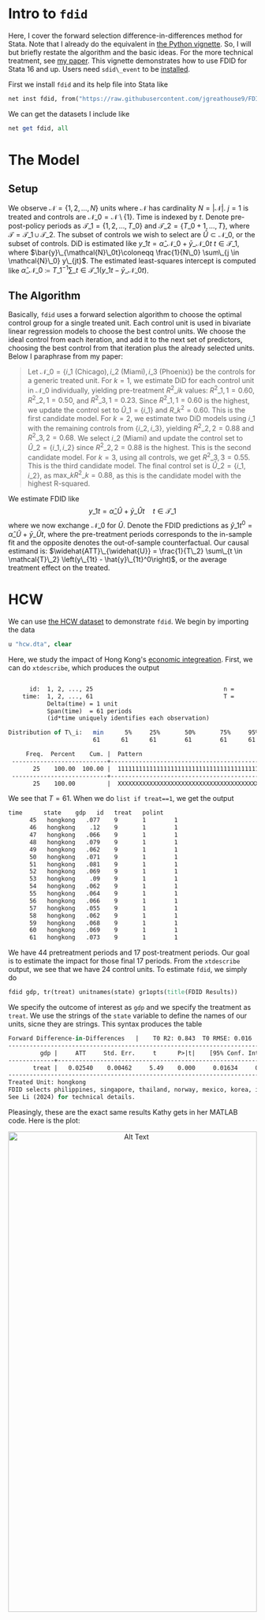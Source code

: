 # Intro to ```fdid```

Here, I cover the forward selection difference-in-differences method for Stata. Note that I already do the equivalent in [the Python vignette](https://github.com/jgreathouse9/FDIDTutorial/blob/main/Vignette.md). So, I will but briefly restate the algorithm and the basic ideas. For the more technical treatment, see [my paper](https://jgreathouse9.github.io/publications/FDIDSJ.pdf). This vignette demonstrates how to use FDID for Stata 16 and up. Users need ```sdid\_event``` to be [installed](https://github.com/DiegoCiccia/sdid/tree/main/sdid\_event#github).

First we install ```fdid``` and its help file into Stata like

```stata
net inst fdid, from("https://raw.githubusercontent.com/jgreathouse9/FDIDTutorial/main") replace
```
We can get the datasets I include like
```stata
net get fdid, all
```

# The Model

## Setup

We observe $\mathcal{N} = \{1, 2, \ldots, N\}$ units where $\mathcal N$ has cardinality $N = |\mathcal{N}|$. $j=1$ is treated and controls are $\mathcal{N}\_0 = \mathcal{N} \setminus \{1\}$. Time is indexed by $t$. Denote pre-post-policy periods as $\mathcal{T}\_1 = \{1, 2, \ldots, T\_0\}$ and $\mathcal{T}\_2 = \{T\_0+1, \ldots, T\}$, where $\mathcal{T}= \mathcal{T}\_1 \cup \mathcal{T}\_2$. The subset of controls we wish to select are $\widehat{U} \subset \mathcal{N}\_0$, or the subset of controls. DiD is estimated like $y\_{1t}=\hat\alpha\_{\mathcal{N}\_0}+ \bar{y}\_{\mathcal{N}\_0t} \: t \in \mathcal{T}\_1$, where $\bar{y}\_{\mathcal{N}\_0t}\coloneqq \frac{1}{N\_0} \sum\_{j \in \mathcal{N}\_0} y\_{jt}$. The estimated least-squares intercept is computed like $\hat\alpha\_{\mathcal{N}\_0} \coloneqq T\_{1}^{-1}\sum\_{t \in \mathcal{T}\_{1}}\left(y\_{1t}-\bar{y}\_{\mathcal{N}\_0t}\right)$.

## The Algorithm 

Basically, ```fdid``` uses a forward selection algorithm to choose the optimal control group for a single treated unit. Each control unit is used in bivariate linear regression models to choose the best control units. We choose the ideal control from each iteration, and add it to the next set of predictors, choosing the best control from that iteration plus the already selected units. Below I paraphrase from my paper:

> Let $\mathcal{N}\_0 = \{i\_1 \text{ (Chicago)}, i\_2 \text{ (Miami)}, i\_3 \text{ (Phoenix)}\}$ be the controls for a generic treated unit. For $k=1$, we estimate DiD for each control unit in $\mathcal{N}\_0$ individually, yielding pre-treatment $R^2\_{ik}$ values: $R^2\_{1,1} = 0.60$, $R^2\_{2,1} = 0.50$, and $R^2\_{3,1} = 0.23$. Since $R^2\_{1,1} = 0.60$ is the highest, we update the control set to $\widehat{U}\_1 = \{i\_1\}$ and $R\_k^{2}=0.60$. This is the first candidate model. For $k=2$, we estimate two DiD models using $i\_1$ with the remaining controls from $\{i\_2, i\_3\}$, yielding $R^2\_{2,2} = 0.88$ and $R^2\_{3,2} = 0.68$. We select $i\_2$ (Miami) and update the control set to $\widehat{U}\_2 = \{i\_1, i\_2\}$ since $R^2\_{2,2} = 0.88$ is the highest. This is the second candidate model. For $k=3$, using all controls, we get $R^2\_{3,3} = 0.55$. This is the third candidate model. The final control set is $\widehat{U}\_2 = \{i\_1, i\_2\}$, as $\text{max}\_k R^2\_k = 0.88$, as this is the candidate model with the highest R-squared.


We estimate FDID like
$$
y\_{1t}=\hat\alpha\_{\widehat{U}}+ \bar{y}\_{\widehat{U}t} \quad t \in \mathcal{T}\_1
\label{eq:DiD}
$$
where we now exchange $\mathcal{N}\_0$ for $\widehat{U}$. Denote the FDID predictions as $\hat{y}\_{1t}^{0}=\hat\alpha\_{\widehat{U}}+ \bar{y}\_{\widehat{U}t}$, where the pre-treatment periods corresponds to the in-sample fit and the opposite denotes the out-of-sample counterfactual. Our causal estimand is: $\widehat{ATT}\_{\widehat{U}} = \frac{1}{T\_2} \sum\_{t \in \mathcal{T}\_2} \left(y\_{1t} - \hat{y}\_{1t}^0\right)$, or the average treatment effect on the treated. 

# HCW

We can use [the HCW dataset](https://doi.org/10.1002/jae.1230) to demonstrate ```fdid```. We begin by importing the data

```stata
u "hcw.dta", clear
```

Here, we study the impact of Hong Kong's [economic integreation](https://www.henleyglobal.com/residence-investment/hong-kong/cepa-hong-kong-china). First, we can do ```xtdescribe```, which produces the output

```stata

      id:  1, 2, ..., 25                                     n =         25
    time:  1, 2, ..., 61                                     T =         61
           Delta(time) = 1 unit
           Span(time)  = 61 periods
           (id*time uniquely identifies each observation)

Distribution of T\_i:   min      5%     25%       50%       75%     95%     max
                        61      61      61        61        61      61      61

     Freq.  Percent    Cum. |  Pattern
 ---------------------------+---------------------------------------------------------------
       25    100.00  100.00 |  1111111111111111111111111111111111111111111111111111111111111
 ---------------------------+---------------------------------------------------------------
       25    100.00         |  XXXXXXXXXXXXXXXXXXXXXXXXXXXXXXXXXXXXXXXXXXXXXXXXXXXXXXXXXXXXX
```

We see that $T=61$. When we do ```list if treat==1```, we get the output

```stata
time      state    gdp   id   treat   polint  
      45   hongkong   .077    9       1        1  
      46   hongkong    .12    9       1        1  
      47   hongkong   .066    9       1        1  
      48   hongkong   .079    9       1        1  
      49   hongkong   .062    9       1        1  
      50   hongkong   .071    9       1        1  
      51   hongkong   .081    9       1        1  
      52   hongkong   .069    9       1        1  
      53   hongkong    .09    9       1        1  
      54   hongkong   .062    9       1        1  
      55   hongkong   .064    9       1        1  
      56   hongkong   .066    9       1        1  
      57   hongkong   .055    9       1        1  
      58   hongkong   .062    9       1        1  
      59   hongkong   .068    9       1        1  
      60   hongkong   .069    9       1        1  
      61   hongkong   .073    9       1        1  
```

We have 44 pretreatment periods and 17 post-treatment periods. Our goal is to estimate the impact for those final 17 periods. From the ```xtdescribe``` output, we see that we have 24 control units. To estimate ```fdid```, we simply do
```stata
fdid gdp, tr(treat) unitnames(state) gr1opts(title(FDID Results))

```
We specify the outcome of interest as ```gdp``` and we specify the treatment as ```treat```. We use the strings of the ```state``` variable to define the names of our units, sicne they are strings. This syntax produces the table
```stata
Forward Difference-in-Differences   |    T0 R2: 0.843  T0 RMSE: 0.016
-----------------------------------------------------------------------------
         gdp |     ATT     Std. Err.     t      P>|t|    [95% Conf. Interval]
-------------+---------------------------------------------------------------
       treat |   0.02540    0.00462     5.49    0.000     0.01634     0.03447
-----------------------------------------------------------------------------
Treated Unit: hongkong
FDID selects philippines, singapore, thailand, norway, mexico, korea, indonesia, newzealand, malaysia, as the optimal donors.
See Li (2024) for technical details.
```

Pleasingly, these are the exact same results Kathy gets in her MATLAB code. Here is the plot:
<p align="center">
  <img src="fithongkong.png" alt="Alt Text" width="100%" height="50%">
</p>

If we wish to see the returned results, we can do
```stata

ereturn list

macros:
                  e(U) : "philippines, singapore, thailand, norway, mexico, korea, indonesia, newzealand, malaysia,"
         e(properties) : "b V"
             e(depvar) : "gdp"

matrices:
                  e(b) :  1 x 1
                  e(V) :  1 x 1
             e(series) :  61 x 9
            e(setting) :  1 x 6
            e(results) :  2 x 7
             e(dyneff) :  61 x 6

```
The ```e(series)``` is a matrix containing the observed and counterfactual values, event time, individual treatment effects. Naturally, the other statistics pertain to the total number of controls, the number of controls selected, as well as inferential statistics. 

```stata

mat l e(results)

e(results)[2,7]
            ATT       PATT         SE          t         LB         UB         R2
FDID  .02540494  53.843074  .00462405  5.4940862  .01634196  .03446791   .8427835
 DID  .03172116    77.6203  .00298081  10.641796  .02556907  .03787324      .5046
```
Here DID uses the robust standard error as estimated by ```xtdidregress```. We can clearly see that the pre-intervention $R^2$ for the selected control group of FDID is much higher than the DID method, suggesting that the parallel trends assumption for Forward DID holds compared to when we use all controls, as DID does.

# Proposition 99

Next, I'd like to replicate one of the more classic papers in synthetic control methods, the case of Proposition 99 for California. Prop 99 was an anti-tobacco campaign that sought to reduce the rate of smoking in the population via education, awareness, and taxation. To run this, we do

```stata

clear *
cls
u "smoking.dta", clear
```
When we do ```xtdescribe```, we get

```stata
      id:  1, 2, ..., 39                                     n =         39
    year:  1970, 1971, ..., 2000                             T =         31
           Delta(year) = 1 year
           Span(year)  = 31 periods
           (id*year uniquely identifies each observation)

Distribution of T\_i:   min      5%     25%       50%       75%     95%     max
                        31      31      31        31        31      31      31

     Freq.  Percent    Cum. |  Pattern
 ---------------------------+---------------------------------
       39    100.00  100.00 |  1111111111111111111111111111111
 ---------------------------+---------------------------------
       39    100.00         |  XXXXXXXXXXXXXXXXXXXXXXXXXXXXXXX

```

We can see we have 38 controls. ```list if treat==1``` returns the output

```stata
         state   year   cigsale   lnincome   beer   age15~24   retprice   treated   id  
    California   1989      82.4   10.14231   23.7   .1535246      126.4         1    3  
    California   1990      77.8   10.14162   23.8    .149523      163.8         1    3  
    California   1991      68.7   10.11071   22.3          .      186.8         1    3  
    California   1992      67.5   10.11494   21.3          .      201.9         1    3  
    California   1993      63.4    10.0985   20.8          .      205.1         1    3  
    California   1994      58.6   10.09951   20.1          .      190.3         1    3  
    California   1995      56.4   10.15592   19.7          .      195.1         1    3  
    California   1996      54.5   10.17864   19.1          .      197.9         1    3  
    California   1997      53.8   10.17519   19.5          .      200.3         1    3  
    California   1998      52.3          .      .          .      207.8         1    3  
    California   1999      47.2          .      .          .      224.9         1    3  
    California   2000      41.6          .      .          .      351.2         1    3  

```
We can see that treatment begins in 1989, continuing until the end of the study period. We estimate the effect like

```stata
fdid cigsale, tr(treated) unitnames(state)
```
which returns the table
```stata
Forward Difference-in-Differences          T0 R2:     0.988     T0 RMSE:     1.282

-----------------------------------------------------------------------------------------
     cigsale |     ATT       Std. Err.      t       P>|t|    [95% Conf. Interval]
-------------+---------------------------------------------------------------------------
     treated | -13.64671     0.46016      29.66     0.000    -14.54861  -12.74481
-----------------------------------------------------------------------------------------
Treated Unit: California
FDID selects Montana, Colorado, Nevada, Connecticut, as the optimal donors.
See Li (2024) for technical details.
```

With these results, we may produce the plot

```stata

svmat e(series), names(col)

tsset year

lab var cigsale3 "California"

lab var cf3 "FDID"
lab var cfdd3 "DID"

lab var ymeandid "DID Control Mean"
lab var ymeanfdid "FDID Control Mean"
lab var year "Year"
twoway (tsline cigsale3) ///
(tsline cfdd3, lcolor(black) lwidth(thick) lpattern(dash)) ///
(tsline ymeandid, lcolor(black) lwidth(thick) lpattern(solid)), ///
scheme(sj) name(did, replace) ///
yti(Cigarette Consumption per Capita) tli(1989) legend(ring(0) pos(7) col(1) size(large)) ///
ti(Uses all controls)

twoway (tsline cigsale3) ///
(tsline cf3,lcolor(gs6) lwidth(thick) lpattern(longdash)) ///
(tsline ymeanfdid, lcolor(gs6) lwidth(thick) lpattern(solid)), ///
scheme(sj) name(fdid, replace) tli(1989) legend(ring(0) pos(7) col(1) size(large)) ///
ti(Uses 4 controls)


graph combine did fdid, xsize(8)

```

<p align="center">
  <img src="FDIDP99Update.png" alt="Alt Text"  width="100%" height="50%">
</p>

The R-squared of DID here is 0.604, versus FDID's R-squared of 0.988. This naturally has real implications for the analysis' findings. Because the fit for DID in the pre-intervention period is so poor (as a result of non-parallel trends holding across all control units), the DID method badly overestimates the causal effect, returning an ATT of -27.349.

FDID's control group seems much more parallel to the pre-treatment trend of California. Its pre-intervention R-squared is higher than DID, meaning that the parallel trends assumption is much more likely to hold for FDID in this instance relative to DID. The effect sizes also differ, with FDID returning an ATT of -13.647.

To put this another way, the ATT of FDID is basically half of the DID estimate due to parallel trends bias from the original DID method. This is a colossal reduction of effect. Also of interest is that FDID selects 4 control states which happen to be the exact same states as the original synthetic control method selected. On top of this, we can also see that FDID gets these results without needing to use retail price of cigarettes, age, income, taxation, and outcome lags to attain what is essentially the same results of other synthetic control methods ([which tend to vary](https://rpubs.com/dwrich27/941298) between -13 and -19, depending on which [flavor](https://doi.org/10.48550/arXiv.2203.11576) of SCM we use).

Of course, FDID assumes that a uniformly weighted average is the ideal way to model the counterfactual, but the point here is that we can get very similar results to the findings of the original model using a relatively simpler estimator which also happens to be qualitatively similar. An added benefit of DID is that inference is more straightforward compared to synthetic controls. In the staggered adoption case, we simply estimate one ATT per treated unit (using the never treated units as controls) and average the effect sizes together. Okay, so that's it for the vignette. No doubt people will have questions, suggestions, ideas, or errors to report, concerns, so you may contact me as ususal.

# Contact
- Jared Greathouse: <jgreathouse3@student.gsu.edu> (see [my website](https://jgreathouse9.github.io/))
